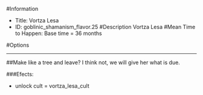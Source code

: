 #Information
 - Title: Vortza Lesa
 - ID: goblinic_shamanism_flavor.25
#Description
Vortza Lesa
#Mean Time to Happen:
Base time = 36 months

#Options

___
##Make like a tree and leave? I think not, we will give her what is due.

###Efects:<ul><li>unlock cult = vortza_lesa_cult</li></ul>
